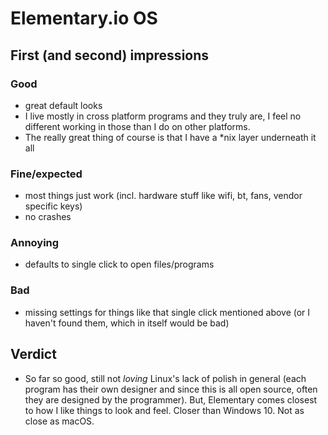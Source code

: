 # Elementary.io OS



## First (and second) impressions

### Good

- great default looks
- I live mostly in cross platform programs and they truly are, I feel no different working in those than I do on other platforms.
- The really great thing of course is that I have a \*nix layer underneath it all

### Fine/expected

- most things just work (incl. hardware stuff like wifi, bt, fans, vendor specific keys)
- no crashes

### Annoying

- defaults to single click to open files/programs

### Bad

- missing settings for things like that single click mentioned above (or I haven't found them, which in itself would be bad)



## Verdict

- So far so good, still not _loving_ Linux's lack of polish in general (each program has their own designer and since this is all open source, often they are designed by the programmer). But, Elementary comes closest to how I like things to look and feel. Closer than Windows 10. Not as close as macOS.